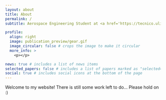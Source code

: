 ```yaml
---
layout: about
title: About
permalink: /
subtitle: Aerospace Engineering Student at <a href='https://tecnico.ulisboa.pt/en/'>Instituto Superior Técnico</a>

profile:
  align: right
  image: publication_preview/gear.gif
  image_circular: false # crops the image to make it circular
  more_info: >
    <p></p>

news: true # includes a list of news items
selected_papers: false # includes a list of papers marked as "selected={true}"
social: true # includes social icons at the bottom of the page
---
```


Welcome to my website! There is still some work left to do... Please hold on :)